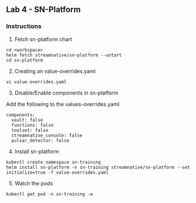 ## Lab 4 - SN-Platform

### Instructions

1. Fetch sn-platform chart

```
cd <workspace>
helm fetch streamnative/sn-platform --untart
cd sn-platform
```

2. Creating an value-overrides.yaml
```
vi value-overrides.yaml
```

3. Disable/Enable components in sn-platform

Add the following to the values-overrides.yaml.

```
components:
  vault: false
  functions: false
  toolset: false
  streamnative_console: false
  pulsar_detector: false

```

4. Install sn-platform

```
kubectl create namespace sn-training
helm install sn-platform -n sn-training streamnative/sn-platform --set initialize=true -f value-overrides.yaml
```

5. Watch the pods

```
kubectl get pod -n sn-training -w
```
